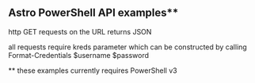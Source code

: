 Astro PowerShell API examples**
-------------------------------

http GET requests on the URL returns JSON

all requests require kreds parameter which can be constructed by calling
Format-Credentials $username $password



** these examples currently requires PowerShell v3